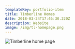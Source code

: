 ```yaml
---
templateKey: portfolio-item
title: Timberline Homes
date: 2018-03-24T17:46:30.220Z
description: Website
image: /img/tl-homepage.png
---
```

![Timberline home page](/img/tl-homepage.png)
